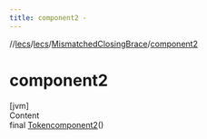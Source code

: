 ```yaml
---
title: component2 -
---
```

//[lecs](../../index.md)/[lecs](../index.md)/[MismatchedClosingBrace](index.md)/[component2](component2.md)



# component2  
[jvm]  
Content  
final [Token](../-token/index.md)[component2](component2.md)()  
  



